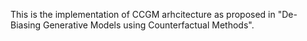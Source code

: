 This is the implementation of CCGM arhcitecture as proposed in "De-Biasing Generative Models using Counterfactual Methods".

